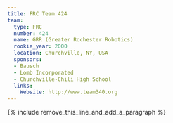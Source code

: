 ```yaml
---
title: FRC Team 424
team:
  type: FRC
  number: 424
  name: GRR (Greater Rochester Robotics)
  rookie_year: 2000
  location: Churchville, NY, USA
  sponsors:
  - Bausch
  - Lomb Incorporated
  - Churchville-Chili High School
  links:
    Website: http://www.team340.org
---
```


{% include remove_this_line_and_add_a_paragraph %}
